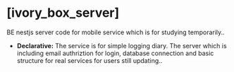 # [ivory_box_server]

BE nestjs server code for mobile service which is for studying temporarily..

* **Declarative:** The service is for simple logging diary. The server which is including email authriztion for login, database connection and basic structure for real services for users still updating.. 
